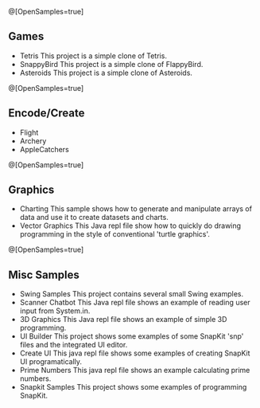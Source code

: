 
@[OpenSamples=true]

## Games

* Tetris
  [](https://reportmill.com/SnapCode/Samples/Tetris/Tetris.zip)
  This project is a simple clone of Tetris.
* SnappyBird
  [](https://reportmill.com/SnapCode/Samples/SnappyBird/SnappyBird.zip)
  This project is a simple clone of FlappyBird.
* Asteroids
  [](https://reportmill.com/SnapCode/Samples/Asteroids/Asteroids.zip)
  This project is a simple clone of Asteroids.

@[OpenSamples=true]

## Encode/Create

* Flight
  [](https://reportmill.com/SnapCode/Samples/Flight/Flight.gfar)
* Archery
  [](https://reportmill.com/SnapCode/Samples/Archery/Archery.gfar)
* AppleCatchers
  [](https://reportmill.com/SnapCode/Samples/AppleCatchers/AppleCatchers.gfar)

@[OpenSamples=true]

## Graphics

* Charting
  [](https://reportmill.com/SnapCode/Samples/Charting/Charting.jepl)
  This sample shows how to generate and manipulate arrays of data and use it to create datasets and charts.
* Vector Graphics
  [](https://reportmill.com/SnapCode/Samples/Vector_Graphics/Vector_Graphics.jepl)
  This Java repl file show how to quickly do drawing programming in the style of conventional 'turtle graphics'.

@[OpenSamples=true]

## Misc Samples

* Swing Samples
  [](https://reportmill.com/SnapCode/Samples/SwingSamples/SwingSamples.zip)
  This project contains several small Swing examples.
* Scanner Chatbot
  [](https://reportmill.com/SnapCode/Samples/Scanner_Chatbot/Scanner_Chatbot.jepl)
  This Java repl file shows an example of reading user input from System.in.
* 3D Graphics
  [](https://reportmill.com/SnapCode/Samples/Graphics3D/Graphics3D.jepl)
  This Java repl file shows an example of simple 3D programming.
* UI Builder
  [](https://reportmill.com/SnapCode/Samples/UI_Builder/UI_Builder.zip)
  This project shows some examples of some SnapKit 'snp' files and the integrated UI editor.
* Create UI
  [](https://reportmill.com/SnapCode/Samples/Create_UI/Create_UI.jepl)
  This java repl file shows some examples of creating SnapKit UI programatically.
* Prime Numbers
  [](https://reportmill.com/SnapCode/Samples/Prime_Numbers/Prime_Numbers.jepl)
  This java repl file shows an example calculating prime numbers.
* Snapkit Samples
  [](https://reportmill.com/SnapCode/Samples/SnapkitSamples/SnapkitSamples.zip)
  This project shows some examples of programming SnapKit.
